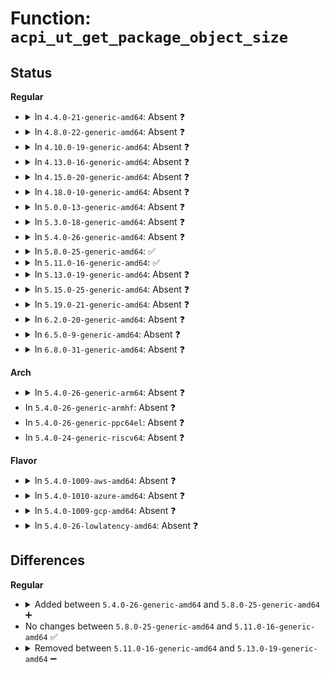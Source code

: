 # Function: <code>acpi_ut_get_package_object_size</code>

## Status
<b>Regular</b>
<ul>
<li>
<details>
<summary>In <code>4.4.0-21-generic-amd64</code>: Absent ❓</summary>

```json
{
  "name": "acpi_ut_get_package_object_size",
  "collision_type": "Unique Static",
  "inline_type": "Full",
  "funcs": [
    {
      "addr": 18446744071583732906,
      "name": "acpi_ut_get_package_object_size",
      "external": false,
      "loc": "drivers/acpi/acpica/utobject.c:640",
      "file": "drivers/acpi/acpica/utobject.c",
      "inline": "not declared, inlined",
      "caller_inline": [
        "drivers/acpi/acpica/utobject.c:acpi_ut_get_object_size"
      ],
      "caller_func": []
    }
  ],
  "symbols": []
}
```
</details>
</li>
<li>
<details>
<summary>In <code>4.8.0-22-generic-amd64</code>: Absent ❓</summary>

```json
{
  "name": "acpi_ut_get_package_object_size",
  "collision_type": "Unique Static",
  "inline_type": "Full",
  "funcs": [
    {
      "addr": 18446744071584057146,
      "name": "acpi_ut_get_package_object_size",
      "external": false,
      "loc": "drivers/acpi/acpica/utobject.c:642",
      "file": "drivers/acpi/acpica/utobject.c",
      "inline": "not declared, inlined",
      "caller_inline": [
        "drivers/acpi/acpica/utobject.c:acpi_ut_get_object_size"
      ],
      "caller_func": []
    }
  ],
  "symbols": []
}
```
</details>
</li>
<li>
<details>
<summary>In <code>4.10.0-19-generic-amd64</code>: Absent ❓</summary>

```json
{
  "name": "acpi_ut_get_package_object_size",
  "collision_type": "Unique Static",
  "inline_type": "Full",
  "funcs": [
    {
      "addr": 18446744071584198984,
      "name": "acpi_ut_get_package_object_size",
      "external": false,
      "loc": "drivers/acpi/acpica/utobject.c:642",
      "file": "drivers/acpi/acpica/utobject.c",
      "inline": "not declared, inlined",
      "caller_inline": [
        "drivers/acpi/acpica/utobject.c:acpi_ut_get_object_size"
      ],
      "caller_func": []
    }
  ],
  "symbols": []
}
```
</details>
</li>
<li>
<details>
<summary>In <code>4.13.0-16-generic-amd64</code>: Absent ❓</summary>

```json
{
  "name": "acpi_ut_get_package_object_size",
  "collision_type": "Unique Static",
  "inline_type": "Full",
  "funcs": [
    {
      "addr": 18446744071584266595,
      "name": "acpi_ut_get_package_object_size",
      "external": false,
      "loc": "drivers/acpi/acpica/utobject.c:642",
      "file": "drivers/acpi/acpica/utobject.c",
      "inline": "not declared, inlined",
      "caller_inline": [
        "drivers/acpi/acpica/utobject.c:acpi_ut_get_object_size"
      ],
      "caller_func": []
    }
  ],
  "symbols": []
}
```
</details>
</li>
<li>
<details>
<summary>In <code>4.15.0-20-generic-amd64</code>: Absent ❓</summary>

```json
{
  "name": "acpi_ut_get_package_object_size",
  "collision_type": "Unique Static",
  "inline_type": "Full",
  "funcs": [
    {
      "addr": 18446744071584636180,
      "name": "acpi_ut_get_package_object_size",
      "external": false,
      "loc": "drivers/acpi/acpica/utobject.c:647",
      "file": "drivers/acpi/acpica/utobject.c",
      "inline": "not declared, inlined",
      "caller_inline": [
        "drivers/acpi/acpica/utobject.c:acpi_ut_get_object_size"
      ],
      "caller_func": []
    }
  ],
  "symbols": []
}
```
</details>
</li>
<li>
<details>
<summary>In <code>4.18.0-10-generic-amd64</code>: Absent ❓</summary>

```json
{
  "name": "acpi_ut_get_package_object_size",
  "collision_type": "Unique Static",
  "inline_type": "Full",
  "funcs": [
    {
      "addr": 18446744071584861898,
      "name": "acpi_ut_get_package_object_size",
      "external": false,
      "loc": "drivers/acpi/acpica/utobject.c:615",
      "file": "drivers/acpi/acpica/utobject.c",
      "inline": "not declared, inlined",
      "caller_inline": [
        "drivers/acpi/acpica/utobject.c:acpi_ut_get_object_size"
      ],
      "caller_func": []
    }
  ],
  "symbols": []
}
```
</details>
</li>
<li>
<details>
<summary>In <code>5.0.0-13-generic-amd64</code>: Absent ❓</summary>

```json
{
  "name": "acpi_ut_get_package_object_size",
  "collision_type": "Unique Static",
  "inline_type": "Full",
  "funcs": [
    {
      "addr": 18446744071584965392,
      "name": "acpi_ut_get_package_object_size",
      "external": false,
      "loc": "drivers/acpi/acpica/utobject.c:615",
      "file": "drivers/acpi/acpica/utobject.c",
      "inline": "not declared, inlined",
      "caller_inline": [
        "drivers/acpi/acpica/utobject.c:acpi_ut_get_object_size"
      ],
      "caller_func": []
    }
  ],
  "symbols": []
}
```
</details>
</li>
<li>
<details>
<summary>In <code>5.3.0-18-generic-amd64</code>: Absent ❓</summary>

```json
{
  "name": "acpi_ut_get_package_object_size",
  "collision_type": "Unique Static",
  "inline_type": "Full",
  "funcs": [
    {
      "addr": 18446744071585168587,
      "name": "acpi_ut_get_package_object_size",
      "external": false,
      "loc": "drivers/acpi/acpica/utobject.c:615",
      "file": "drivers/acpi/acpica/utobject.c",
      "inline": "not declared, inlined",
      "caller_inline": [
        "drivers/acpi/acpica/utobject.c:acpi_ut_get_object_size"
      ],
      "caller_func": []
    }
  ],
  "symbols": []
}
```
</details>
</li>
<li>
<details>
<summary>In <code>5.4.0-26-generic-amd64</code>: Absent ❓</summary>

```json
{
  "name": "acpi_ut_get_package_object_size",
  "collision_type": "Unique Static",
  "inline_type": "Full",
  "funcs": [
    {
      "addr": 18446744071585304934,
      "name": "acpi_ut_get_package_object_size",
      "external": false,
      "loc": "drivers/acpi/acpica/utobject.c:615",
      "file": "drivers/acpi/acpica/utobject.c",
      "inline": "not declared, inlined",
      "caller_inline": [
        "drivers/acpi/acpica/utobject.c:acpi_ut_get_object_size"
      ],
      "caller_func": []
    }
  ],
  "symbols": []
}
```
</details>
</li>
<li>
<details>
<summary>In <code>5.8.0-25-generic-amd64</code>: ✅</summary>

```c
acpi_status acpi_ut_get_package_object_size(union acpi_operand_object * internal_object, acpi_size * obj_length)
```

```json
{
  "name": "acpi_ut_get_package_object_size",
  "collision_type": "Unique Static",
  "inline_type": "No",
  "funcs": [
    {
      "addr": 18446744071586008965,
      "name": "acpi_ut_get_package_object_size",
      "external": false,
      "loc": "drivers/acpi/acpica/utobject.c:615",
      "file": "drivers/acpi/acpica/utobject.c",
      "inline": "seen, unknown",
      "caller_inline": [],
      "caller_func": [
        "drivers/acpi/acpica/utobject.c:acpi_ut_get_object_size"
      ]
    }
  ],
  "symbols": [
    {
      "addr": 18446744071586008965,
      "name": "acpi_ut_get_package_object_size",
      "section": ".text",
      "bind": "STB_LOCAL",
      "size": 229
    }
  ]
}
```
</details>
</li>
<li>
<details>
<summary>In <code>5.11.0-16-generic-amd64</code>: ✅</summary>

```c
acpi_status acpi_ut_get_package_object_size(union acpi_operand_object * internal_object, acpi_size * obj_length)
```

```json
{
  "name": "acpi_ut_get_package_object_size",
  "collision_type": "Unique Static",
  "inline_type": "No",
  "funcs": [
    {
      "addr": 18446744071586131777,
      "name": "acpi_ut_get_package_object_size",
      "external": false,
      "loc": "drivers/acpi/acpica/utobject.c:615",
      "file": "drivers/acpi/acpica/utobject.c",
      "inline": "seen, unknown",
      "caller_inline": [],
      "caller_func": [
        "drivers/acpi/acpica/utobject.c:acpi_ut_get_object_size"
      ]
    }
  ],
  "symbols": [
    {
      "addr": 18446744071586131777,
      "name": "acpi_ut_get_package_object_size",
      "section": ".text",
      "bind": "STB_LOCAL",
      "size": 229
    }
  ]
}
```
</details>
</li>
<li>
<details>
<summary>In <code>5.13.0-19-generic-amd64</code>: Absent ❓</summary>

```json
{
  "name": "acpi_ut_get_package_object_size",
  "collision_type": "Unique Static",
  "inline_type": "Full",
  "funcs": [
    {
      "addr": 18446744071586011023,
      "name": "acpi_ut_get_package_object_size",
      "external": false,
      "loc": "drivers/acpi/acpica/utobject.c:615",
      "file": "drivers/acpi/acpica/utobject.c",
      "inline": "not declared, inlined",
      "caller_inline": [
        "drivers/acpi/acpica/utobject.c:acpi_ut_get_object_size"
      ],
      "caller_func": []
    }
  ],
  "symbols": []
}
```
</details>
</li>
<li>
<details>
<summary>In <code>5.15.0-25-generic-amd64</code>: Absent ❓</summary>

```json
{
  "name": "acpi_ut_get_package_object_size",
  "collision_type": "Unique Static",
  "inline_type": "Full",
  "funcs": [
    {
      "addr": 18446744071586501046,
      "name": "acpi_ut_get_package_object_size",
      "external": false,
      "loc": "drivers/acpi/acpica/utobject.c:615",
      "file": "drivers/acpi/acpica/utobject.c",
      "inline": "not declared, inlined",
      "caller_inline": [
        "drivers/acpi/acpica/utobject.c:acpi_ut_get_object_size"
      ],
      "caller_func": []
    }
  ],
  "symbols": []
}
```
</details>
</li>
<li>
<details>
<summary>In <code>5.19.0-21-generic-amd64</code>: Absent ❓</summary>

```json
{
  "name": "acpi_ut_get_package_object_size",
  "collision_type": "Unique Static",
  "inline_type": "Full",
  "funcs": [
    {
      "addr": 18446744071587756321,
      "name": "acpi_ut_get_package_object_size",
      "external": false,
      "loc": "drivers/acpi/acpica/utobject.c:615",
      "file": "drivers/acpi/acpica/utobject.c",
      "inline": "not declared, inlined",
      "caller_inline": [
        "drivers/acpi/acpica/utobject.c:acpi_ut_get_object_size"
      ],
      "caller_func": []
    }
  ],
  "symbols": []
}
```
</details>
</li>
<li>
<details>
<summary>In <code>6.2.0-20-generic-amd64</code>: Absent ❓</summary>

```json
{
  "name": "acpi_ut_get_package_object_size",
  "collision_type": "Unique Static",
  "inline_type": "Full",
  "funcs": [
    {
      "addr": 18446744071589083516,
      "name": "acpi_ut_get_package_object_size",
      "external": false,
      "loc": "drivers/acpi/acpica/utobject.c:615",
      "file": "drivers/acpi/acpica/utobject.c",
      "inline": "not declared, inlined",
      "caller_inline": [
        "drivers/acpi/acpica/utobject.c:acpi_ut_get_object_size"
      ],
      "caller_func": []
    }
  ],
  "symbols": []
}
```
</details>
</li>
<li>
<details>
<summary>In <code>6.5.0-9-generic-amd64</code>: Absent ❓</summary>

```json
{
  "name": "acpi_ut_get_package_object_size",
  "collision_type": "Unique Static",
  "inline_type": "Full",
  "funcs": [
    {
      "addr": 18446744071589375276,
      "name": "acpi_ut_get_package_object_size",
      "external": false,
      "loc": "drivers/acpi/acpica/utobject.c:615",
      "file": "drivers/acpi/acpica/utobject.c",
      "inline": "not declared, inlined",
      "caller_inline": [
        "drivers/acpi/acpica/utobject.c:acpi_ut_get_object_size"
      ],
      "caller_func": []
    }
  ],
  "symbols": []
}
```
</details>
</li>
<li>
<details>
<summary>In <code>6.8.0-31-generic-amd64</code>: Absent ❓</summary>

```json
{
  "name": "acpi_ut_get_package_object_size",
  "collision_type": "Unique Static",
  "inline_type": "Full",
  "funcs": [
    {
      "addr": 18446744071589682380,
      "name": "acpi_ut_get_package_object_size",
      "external": false,
      "loc": "drivers/acpi/acpica/utobject.c:615",
      "file": "drivers/acpi/acpica/utobject.c",
      "inline": "not declared, inlined",
      "caller_inline": [
        "drivers/acpi/acpica/utobject.c:acpi_ut_get_object_size"
      ],
      "caller_func": []
    }
  ],
  "symbols": []
}
```
</details>
</li>
</ul>
<b>Arch</b>
<ul>
<li>
<details>
<summary>In <code>5.4.0-26-generic-arm64</code>: Absent ❓</summary>

```json
{
  "name": "acpi_ut_get_package_object_size",
  "collision_type": "Unique Static",
  "inline_type": "Full",
  "funcs": [
    {
      "addr": 18446603336497617276,
      "name": "acpi_ut_get_package_object_size",
      "external": false,
      "loc": "drivers/acpi/acpica/utobject.c:615",
      "file": "drivers/acpi/acpica/utobject.c",
      "inline": "not declared, inlined",
      "caller_inline": [
        "drivers/acpi/acpica/utobject.c:acpi_ut_get_object_size"
      ],
      "caller_func": []
    }
  ],
  "symbols": []
}
```
</details>
</li>
<li>
In <code>5.4.0-26-generic-armhf</code>: Absent ❓
</li>
<li>
In <code>5.4.0-26-generic-ppc64el</code>: Absent ❓
</li>
<li>
In <code>5.4.0-24-generic-riscv64</code>: Absent ❓
</li>
</ul>
<b>Flavor</b>
<ul>
<li>
<details>
<summary>In <code>5.4.0-1009-aws-amd64</code>: Absent ❓</summary>

```json
{
  "name": "acpi_ut_get_package_object_size",
  "collision_type": "Unique Static",
  "inline_type": "Full",
  "funcs": [
    {
      "addr": 18446744071585138514,
      "name": "acpi_ut_get_package_object_size",
      "external": false,
      "loc": "drivers/acpi/acpica/utobject.c:615",
      "file": "drivers/acpi/acpica/utobject.c",
      "inline": "not declared, inlined",
      "caller_inline": [
        "drivers/acpi/acpica/utobject.c:acpi_ut_get_object_size"
      ],
      "caller_func": []
    }
  ],
  "symbols": []
}
```
</details>
</li>
<li>
<details>
<summary>In <code>5.4.0-1010-azure-amd64</code>: Absent ❓</summary>

```json
{
  "name": "acpi_ut_get_package_object_size",
  "collision_type": "Unique Static",
  "inline_type": "Full",
  "funcs": [
    {
      "addr": 18446744071585053719,
      "name": "acpi_ut_get_package_object_size",
      "external": false,
      "loc": "drivers/acpi/acpica/utobject.c:615",
      "file": "drivers/acpi/acpica/utobject.c",
      "inline": "not declared, inlined",
      "caller_inline": [
        "drivers/acpi/acpica/utobject.c:acpi_ut_get_object_size"
      ],
      "caller_func": []
    }
  ],
  "symbols": []
}
```
</details>
</li>
<li>
<details>
<summary>In <code>5.4.0-1009-gcp-amd64</code>: Absent ❓</summary>

```json
{
  "name": "acpi_ut_get_package_object_size",
  "collision_type": "Unique Static",
  "inline_type": "Full",
  "funcs": [
    {
      "addr": 18446744071585256518,
      "name": "acpi_ut_get_package_object_size",
      "external": false,
      "loc": "drivers/acpi/acpica/utobject.c:615",
      "file": "drivers/acpi/acpica/utobject.c",
      "inline": "not declared, inlined",
      "caller_inline": [
        "drivers/acpi/acpica/utobject.c:acpi_ut_get_object_size"
      ],
      "caller_func": []
    }
  ],
  "symbols": []
}
```
</details>
</li>
<li>
<details>
<summary>In <code>5.4.0-26-lowlatency-amd64</code>: Absent ❓</summary>

```json
{
  "name": "acpi_ut_get_package_object_size",
  "collision_type": "Unique Static",
  "inline_type": "Full",
  "funcs": [
    {
      "addr": 18446744071585362678,
      "name": "acpi_ut_get_package_object_size",
      "external": false,
      "loc": "drivers/acpi/acpica/utobject.c:615",
      "file": "drivers/acpi/acpica/utobject.c",
      "inline": "not declared, inlined",
      "caller_inline": [
        "drivers/acpi/acpica/utobject.c:acpi_ut_get_object_size"
      ],
      "caller_func": []
    }
  ],
  "symbols": []
}
```
</details>
</li>
</ul>

## Differences
<b>Regular</b>
<ul>
<li>
<details>
<summary>Added between <code>5.4.0-26-generic-amd64</code> and <code>5.8.0-25-generic-amd64</code> ➕</summary>

```c
acpi_status acpi_ut_get_package_object_size(union acpi_operand_object * internal_object, acpi_size * obj_length)
```
</details>
</li>
<li>
No changes between <code>5.8.0-25-generic-amd64</code> and <code>5.11.0-16-generic-amd64</code> ✅
</li>
<li>
<details>
<summary>Removed between <code>5.11.0-16-generic-amd64</code> and <code>5.13.0-19-generic-amd64</code> ➖</summary>

```c
acpi_status acpi_ut_get_package_object_size(union acpi_operand_object * internal_object, acpi_size * obj_length)
```
</details>
</li>
</ul>

